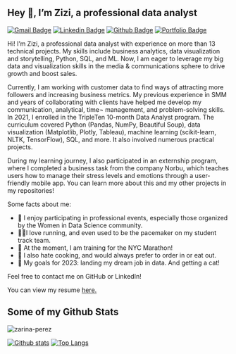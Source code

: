 ## Hey 👋, I’m Zizi, a professional data analyst 
[![Gmail Badge](https://img.shields.io/badge/-zarinaperez@gmail.com-c14438?style=flat&logo=Gmail&logoColor=white&link=mailto:zarinaperez@gmail.com)](mailto:zarinaperez@gmail.com) 
[![Linkedin Badge](https://img.shields.io/badge/-zarina-perez-0072b1?style=flat&logo=Linkedin&logoColor=white&link=https://www.linkedin.com/in/zarina-perez/)](https://www.linkedin.com/in/zarina-perez/) [![Github Badge](https://img.shields.io/badge/-zarina-perez-grey?style=flat&logo=github&logoColor=white&link=https://github.com/zarina-perez/)](https://www.github.com/zarina-perez/) [![Portfolio Badge](https://img.shields.io/badge/portfolio-web-blue?style=flat&link=https://github.com/zarina-perez/TripleTen_projects/)](https://github.com/zarina-perez/TripleTen_projects/) <p align='left'>Hi! I’m Zizi, a professional data analyst with experience on more than 13 technical projects. My skills include business analytics, data visualization and storytelling, Python, SQL, and ML. Now, I am eager to leverage my big data and visualization skills in the media & communications sphere to drive growth and boost sales. 

Currently, I am working with customer data to find ways of attracting more followers and increasing business metrics. My previous experience in SMM and years of collaborating with clients have helped me develop my communication, analytical, time¬ management, and problem-solving skills.
In 2021, I enrolled in the TripleTen 10-month Data Analyst program. The curriculum covered Python (Pandas, NumPy, Beautiful Soup), data visualization (Matplotlib, Plotly, Tableau), machine learning (scikit-learn, NLTK, TensorFlow), SQL, and more. It also involved numerous practical projects. 

During my learning journey, I also participated in an externship program, where I completed a business task from the company Norbu, which teaches users how to manage their stress levels and emotions through a user-friendly mobile app. You can learn more about this and my other projects in my repositories!

Some facts about me: 
- 📸 I enjoy participating in professional events, especially those organized by the Women in Data Science community. 
- 🏃‍♀️I love running, and even used to be the pacemaker on my student track team. 
- 🗽 At the moment, I am training for the NYC Marathon! 
- 🥘 I also hate cooking, and would always prefer to order in or eat out. 
- 🎯 My goals for 2023: landing my dream job in data. And getting a cat!

Feel free to contact me on GitHub or LinkedIn!</p><p align='left'> You can view my resume <a href='https://drive.google.com/file/d/1qtV98-3l01wGQUUFLobw6jYPgbnLgMZ1/view?usp=drive_link ' target=_blank><u>here</u>.</a></p>
## Some of my Github Stats
<p align=left> <img src=https://komarev.com/ghpvc/?username=zarina-perez alt=zarina-perez /> </p>

[![Github stats](https://github-readme-stats.vercel.app/api?username=zarina-perez&show_icons=true&include_all_commits=true)](https://github.com/zarina-perez/github-readme-stats)
[![Top Langs](https://github-readme-stats.vercel.app/api/top-langs/?username=zarina-perez&layout=compact)](https://github.com/zarina-perez/github-readme-stats)
